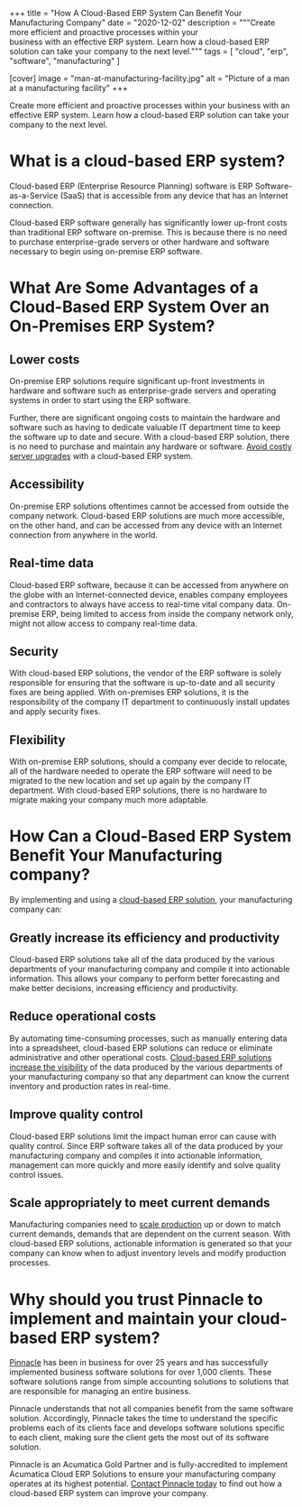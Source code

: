 +++
title = "How A Cloud-Based ERP System Can Benefit Your Manufacturing Company"
date = "2020-12-02"
description = """Create more efficient and proactive processes within your \
  business with an effective ERP system. Learn how a cloud-based ERP \
  solution can take your company to the next level."""
tags = [
  "cloud",
  "erp",
  "software",
  "manufacturing"
]

[cover]
image = "man-at-manufacturing-facility.jpg"
alt = "Picture of a man at a manufacturing facility"
+++

Create more efficient and proactive processes within your business with an
effective ERP system. Learn how a cloud-based ERP solution can take your
company to the next level.

# What is a cloud-based ERP system?

Cloud-based ERP (Enterprise Resource Planning) software is ERP
Software-as-a-Service (SaaS) that is accessible from any device that has an
Internet connection.

Cloud-based ERP software generally has significantly lower up-front costs than
traditional ERP software on-premise. This is because there is no need to
purchase enterprise-grade servers or other hardware and software necessary to
begin using on-premise ERP software.

# What Are Some Advantages of a Cloud-Based ERP System Over an On-Premises ERP System?

## Lower costs

On-premise ERP solutions require significant up-front investments in hardware
and software such as enterprise-grade servers and operating systems in order
to start using the ERP software. 

Further, there are significant ongoing costs to maintain the hardware and
software such as having to dedicate valuable IT department time to keep the
software up to date and secure. With a cloud-based ERP solution, there is no
need to purchase and maintain any hardware or software. [Avoid costly server
upgrades](https://www.pinnacle-online.com/case-studies/firewire-surfboards-acumatica-cloud-erp)
with a cloud-based ERP system.

## Accessibility

On-premise ERP solutions oftentimes cannot be accessed from outside the
company network. Cloud-based ERP solutions are much more accessible, on the
other hand, and can be accessed from any device with an Internet connection
from anywhere in the world.

## Real-time data

Cloud-based ERP software, because it can be accessed from anywhere on the
globe with an Internet-connected device, enables company employees and
contractors to always have access to real-time vital company data. On-premise
ERP, being limited to access from inside the company network only, might not
allow access to company real-time data.

## Security

With cloud-based ERP solutions, the vendor of the ERP software is solely
responsible for ensuring that the software is up-to-date and all security
fixes are being applied. With on-premises ERP solutions, it is the
responsibility of the company IT department to continuously install updates
and apply security fixes.

## Flexibility

With on-premise ERP solutions, should a company ever decide to relocate, all
of the hardware needed to operate the ERP software will need to be migrated to
the new location and set up again by the company IT department. With
cloud-based ERP solutions, there is no hardware to migrate making your company
much more adaptable. 

# How Can a Cloud-Based ERP System Benefit Your Manufacturing company?
By implementing and using a [cloud-based ERP
solution](https://www.pinnacle-online.com/acumatica), your manufacturing
company can:

## Greatly increase its efficiency and productivity

Cloud-based ERP solutions take all of the data produced by the various
departments of your manufacturing company and compile it into actionable
information. This allows your company to perform better forecasting and make
better decisions, increasing efficiency and productivity.  

## Reduce operational costs

By automating time-consuming processes, such as manually entering data into a
spreadsheet, cloud-based ERP solutions can reduce or eliminate administrative
and other operational costs. [Cloud-based ERP solutions increase the
visibility](https://www.pinnacle-online.com/case-studies/devils-peak-brewing-company-acumatica-cloud-erp)
of the data produced by the various departments of your manufacturing company
so that any department can know the current inventory and production rates in
real-time. 

## Improve quality control

Cloud-based ERP solutions limit the impact human error can cause with quality
control. Since ERP software takes all of the data produced by your
manufacturing company and compiles it into actionable information, management
can more quickly and more easily identify and solve quality control issues. 

## Scale appropriately to meet current demands

Manufacturing companies need to [scale
production](https://www.pinnacle-online.com/case-studies/international-pipe-supply-llc)
up or down to match current demands, demands that are dependent on the current
season. With cloud-based ERP solutions, actionable information is generated so
that your company can know when to adjust inventory levels and modify
production processes.

# Why should you trust Pinnacle to implement and maintain your cloud-based ERP system?

[Pinnacle](https://www.pinnacle-online.com/) has been in business for over 25
years and has successfully implemented business software solutions for over
1,000 clients. These software solutions range from simple accounting solutions
to solutions that are responsible for managing an entire business.

Pinnacle understands that not all companies benefit from the same software
solution. Accordingly, Pinnacle takes the time to understand the specific
problems each of its clients face and develops software solutions specific to
each client, making sure the client gets the most out of its software
solution.

Pinnacle is an Acumatica Gold Partner and is fully-accredited to implement
Acumatica Cloud ERP Solutions to ensure your manufacturing company operates at
its highest potential. [Contact Pinnacle
today](https://www.pinnacle-online.com/contact) to find out how a cloud-based
ERP system can improve your company.
